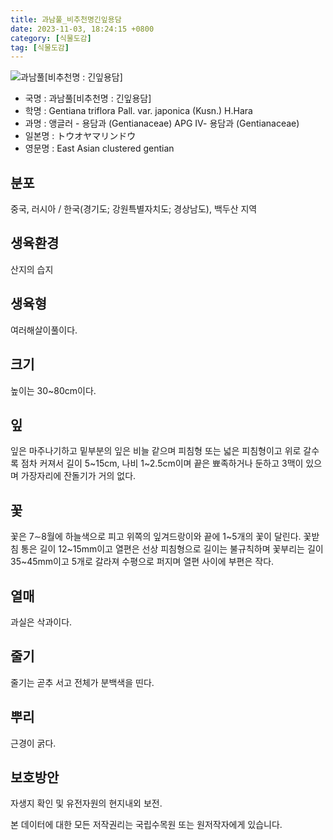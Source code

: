 ```yaml
---
title: 과남풀_비추천명긴잎용담
date: 2023-11-03, 18:24:15 +0800
category: [식물도감]
tag: [식물도감]
---
```




![과남풀[비추천명 : 긴잎용담]](http://www.nature.go.kr/fileUpload/plants/basic/Gentianaceae/Gentiana/7700/1_th2.jpg)
- 국명 : 과남풀[비추천명 : 긴잎용담]
- 학명 : Gentiana triflora Pall. var. japonica (Kusn.) H.Hara
- 과명 : 앵글러 - 용담과 (Gentianaceae) APG Ⅳ- 용담과 (Gentianaceae)
- 일본명 : トウオヤマリンドウ
- 영문명 : East Asian clustered gentian


## 분포
중국, 러시아 / 한국(경기도; 강원특별자치도; 경상남도), 백두산 지역
## 생육환경
산지의 습지
## 생육형
여러해살이풀이다.
## 크기
높이는 30~80cm이다.
## 잎
잎은 마주나기하고 밑부분의 잎은 비늘 같으며 피침형 또는 넓은 피침형이고 위로 갈수록 점차 커져서 길이 5~15cm, 나비 1~2.5cm이며 끝은 뾰족하거나 둔하고 3맥이 있으며 가장자리에 잔돌기가 거의 없다.
## 꽃
꽃은 7∼8월에 하늘색으로 피고 위쪽의 잎겨드랑이와 끝에 1~5개의 꽃이 달린다. 꽃받침 통은 길이 12~15mm이고 열편은 선상 피침형으로 길이는 불규칙하며 꽃부리는 길이 35~45mm이고 5개로 갈라져 수평으로 퍼지며 열편 사이에 부편은 작다. 
## 열매
과실은 삭과이다.
## 줄기
줄기는 곧추 서고 전체가 분백색을 띤다.
## 뿌리
근경이 굵다. 
## 보호방안
자생지 확인 및 유전자원의 현지내외 보전.






본 데이터에 대한 모든 저작권리는 국립수목원 또는 원저작자에게 있습니다.
